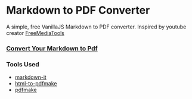 # Markdown to PDF Converter

A simple, free VanillaJS Markdown to PDF converter. Inspired by youtube creator [FreeMediaTools](https://www.youtube.com/@freemediatools)

### [Convert Your Markdown to Pdf](https://markdown-2-pdf.vercel.app)

### Tools Used

- [markdown-it](https://github.com/markdown-it/markdown-it)
- [html-to-pdfmake](https://github.com/Aymkdn/html-to-pdfmake)
- [pdfmake](http://pdfmake.org/#/)
